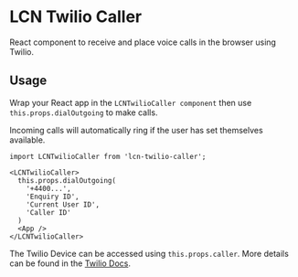 # LCN Twilio Caller

React component to receive and place voice calls in the browser using Twilio.



## Usage

Wrap your React app in the `LCNTwilioCaller component` then use `this.props.dialOutgoing` to make calls.

Incoming calls will automatically ring if the user has set themselves available.

```
import LCNTwilioCaller from 'lcn-twilio-caller';

<LCNTwilioCaller>
  this.props.dialOutgoing(
    '+4400...',
    'Enquiry ID',
    'Current User ID',
    'Caller ID'
  )
  <App />
</LCNTwilioCaller>
```

The Twilio Device can be accessed using `this.props.caller`. More details can be found in the [Twilio Docs](https://www.twilio.com/docs/voice/client/javascript/device).
